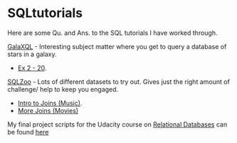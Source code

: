 # SQLtutorials

Here are some Qu. and Ans. to the SQL tutorials I have worked through.

[GalaXQL](http://sol.gfxile.net/g3/) - Interesting subject matter where you get to query a database of stars in a galaxy. 
 - [Ex 2 - 20](GalaXQL/ex1_5.sql).

[SQLZoo](http://sqlzoo.net) - Lots of different datasets to try out. Gives just the right amount of challenge/ help to keep you engaged. 
  - [Intro to Joins (Music)](SQLZoo/Music.sql).
  - [More Joins (Movies)](SQLZoo/Movies.sql)
  
My final project scripts for the Udacity course on [Relational 
Databases](https://classroom.udacity.com/courses/ud197/lessons/3415228765/concepts/35237394490923#) can be found 
[here](Relational_Databases_Udacity)